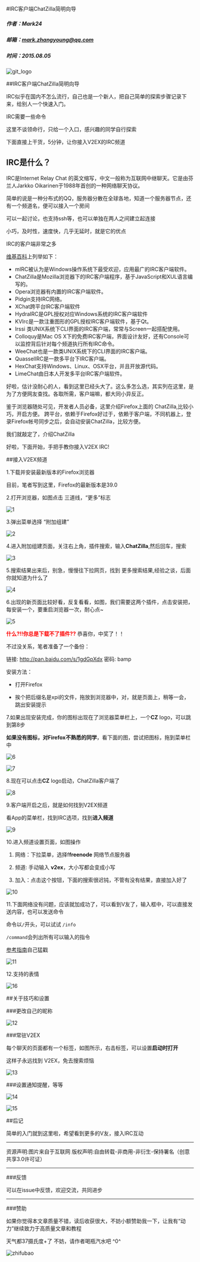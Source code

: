 #IRC客户端ChatZilla简明向导
##### 作者：Mark24
##### 邮箱：mark.zhangyoung@qq.com
##### 时间：2015.08.05
![git_logo](http://ww1.sinaimg.cn/mw690/44894cbbgw1eus4od5flfj20kw0h2mzd.jpg)


##IRC客户端ChatZilla简明向导

IRC似乎在国内不怎么流行，自己也是一个新人，把自己简单的探索步骤记录下来，给别人一个快速入门。

IRC需要一些命令 

这里不谈领命行，只给一个入口，感兴趣的同学自行探索

下面直接上干货，5分钟，让你接入V2EX的IRC频道

## IRC是什么？

IRC是Internet Relay Chat 的英文缩写，中文一般称为互联网中继聊天。它是由芬兰人Jarkko Oikarinen于1988年首创的一种网络聊天协议。

简单的说是一种分布式的QQ，服务器分散在全球各地，知道一个服务器节点，还有一个频道名，便可以接入一个房间 

可以一起讨论，也支持ssh等，也可以单独在两人之间建立起连接

小巧，及时性，速度快，几乎无延时，就是它的优点

IRC的客户端非常之多

[维基百科](https://zh.wikipedia.org/wiki/IRC)上列举如下：


* mIRC被认为是Windows操作系统下最受欢迎，应用最广的IRC客户端软件。
* ChatZilla是Mozilla浏览器下的IRC客户端程序，基于JavaScript和XUL语言编写的。
* Opera浏览器有内置的IRC客户端软件。
* Pidgin支持IRC网络。
* XChat跨平台IRC客户端软件
* HydraIRC是GPL授权对应Windows系统的IRC客户端软件
* KVIrc是一款注重图形的GPL授权IRC客户端软件，基于Qt。
* Irssi 类UNIX系统下CLI界面的IRC客户端，常常与Screen一起搭配使用。
* Colloquy是Mac OS X下的免费IRC客户端，界面设计友好，还有Console可以监控背后针对每个频道执行所有IRC命令。
* WeeChat也是一款类UNIX系统下的CLI界面的IRC客户端。
* QuasselIRC是一款多平台下IRC客户端。
* HexChat支持Windows、Linux、OSX平台，并且开放源代码。
* LimeChat由日本人开发多平台IRC客户端软件。

好啦，估计没耐心的人，看到这里已经头大了。这么多怎么选，其实列在这里，是为了方便网友查找。各取所需，客户端嘛，都大同小异反正。 

鉴于浏览器随处可见，开发者人员必备，这里介绍Firefox上面的 ChatZilla,比较小巧，开启方便。
跨平台，依赖于Firefox好过于，依赖于客户端，不同机器上，登录Firefox帐号同步之后，会自动安装ChatZilla，比较方便。

我们就敲定了，介绍ChatZilla

好啦，下面开始，手把手教你接入V2EX IRC!

##接入V2EX频道

1.下载并安装最新版本的Firefox浏览器

目前，笔者写到这里，Firefox的最新版本是39.0

2.打开浏览器，如图点击 三道线，“更多”标志

![1](http://ww2.sinaimg.cn/mw690/44894cbbgw1eus464049rj210z0opadb.jpg)

3.弹出菜单选择 “附加组建”

![2](http://ww1.sinaimg.cn/mw690/44894cbbgw1eus464euj6j20zk0m8dlj.jpg)

4.进入附加组建页面，关注右上角，插件搜索，输入<strong>ChatZilla</strong>,然后回车，搜索

![3](http://ww4.sinaimg.cn/mw690/44894cbbgw1eus469t24aj20zk0m84qp.jpg)

5.搜索结果出来后，别急，慢慢往下拉网页，找到 更多搜索结果,经验之谈，后面你就知道为什么了

![4](http://ww4.sinaimg.cn/mw690/44894cbbgw1eus46d6zesj20zk0m87wh.jpg)

6.出现的新页面比较好看，反复看看，如图，我们需要这两个插件，点击安装把，每安装一个，要重启浏览器一次，耐心点~

![5](http://ww3.sinaimg.cn/mw690/44894cbbgw1eus46eguyuj20zk0m8ak9.jpg)

<strong style="color: red;">什么?!!你总是下载不了插件??</strong> 恭喜你，中奖了！！

不过没关系，笔者准备了一个备份： 

链接: http://pan.baidu.com/s/1gdGpXdx 密码: bamp

安装方法：

* 打开Firefox

* 挨个把后缀名是xpi的文件，拖放到浏览器中，对，就是页面上，稍等一会，跳出安装提示

7.如果出现安装完成，你的图标出现在了浏览器菜单栏上，一个<strong>CZ</strong> logo，可以跳到第8步 

<strong>如果没有图标，对Firefox不熟悉的同学</strong>，看下面的图，尝试把图标，拖到菜单栏中 

![6](http://ww1.sinaimg.cn/mw690/44894cbbgw1eus46fmlzej20zk0m8n2y.jpg)

![7](http://ww4.sinaimg.cn/mw690/44894cbbgw1eus46k48yhj20zk0m8k40.jpg)

8.现在可以点击<strong>CZ</strong> logo启动，ChatZilla客户端了

![8](http://ww4.sinaimg.cn/mw690/44894cbbgw1eus46qphnfj20zk0m8gpp.jpg)

9.客户端开启之后，就是如何找到V2EX频道 

看App的菜单栏，找到IRC选项，找到<strong>进入频道</strong>

![9](http://ww2.sinaimg.cn/mw690/44894cbbgw1eus483lo7cj20zk0m8ah2.jpg)

10.进入频道设置页面，如图操作 

1. 网络：下拉菜单，选择f<strong>freenode</strong> 网络节点服务器

2. 频道: 手动输入 <strong>v2ex</strong>，大小写都会变成小写 

3. 加入：点击这个按钮，下面的搜索很迟钝，不管有没有结果，直接加入好了

![10](http://ww2.sinaimg.cn/mw690/44894cbbgw1eus484dkhij20zk0m8af3.jpg)

11.下面网络没有问题，应该就加成功了，可以看到V友了，输入框中，可以直接发送内容，也可以发送命令

命令以`/`开头，可以试试 `/info` 

`/command`会列出所有可以输入的指令

[参考指南](http://chatzilla.hacksrus.com/faq/)自己猛戳

![11](http://ww2.sinaimg.cn/mw690/44894cbbgw1eus487lftxj20zk0m878j.jpg)

12.支持的表情

![16](http://ww3.sinaimg.cn/mw690/44894cbbgw1eus60bub0gj20sn06bgn7.jpg)


##关于技巧和设置

###更改自己的昵称

![12](http://ww1.sinaimg.cn/mw690/44894cbbgw1eus488j5p0j20zk0m8gqf.jpg)

###常驻V2EX

每个聊天的页面都有一个标签，如图所示，右击标签，可以设置<strong>启动时打开</strong>

这样子永远找到 V2EX，免去搜索烦恼

![13](http://ww1.sinaimg.cn/mw690/44894cbbgw1eus4895yk2j20zk0m8aft.jpg)

###设置通知提醒，等等

![14](http://ww1.sinaimg.cn/mw690/44894cbbgw1eus48a8vk0j20zk0m8dko.jpg)

![15](http://ww1.sinaimg.cn/mw690/44894cbbgw1eus48b376oj20zk0m8wj9.jpg)

##后记

简单的入门就到这里啦，希望看到更多的V友，接入IRC互动


<hr>
资源声明:图片来自于互联网  
版权声明:自由转载-非商用-非衍生-保持署名（创意共享3.0许可证）

<hr>
###反馈

可以在issue中反馈，欢迎交流，共同进步

<hr>
###赞助

如果你觉得本文章质量不错，读后收获很大，不妨小额赞助我一下，让我有“动力”继续致力于高质量文章和教程

天气都37摄氏度+了
不妨，请作者喝瓶汽水吧 ^0^


![zhifubao](http://ww1.sinaimg.cn/mw690/44894cbbgw1euiwofemusj20dt0dijsy.jpg)


